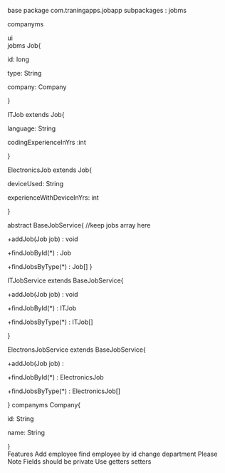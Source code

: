 base package com.traningapps.jobapp
subpackages :
jobms

companyms

ui               
jobms
Job{

id: long

type: String

company: Company

}


ITJob extends Job{

language: String

codingExperienceInYrs :int

}


ElectronicsJob extends Job{

deviceUsed: String

experienceWithDeviceInYrs: int

}


abstract BaseJobService{
//keep jobs array here

+addJob(Job job) : void

+findJobById(*) : Job

+findJobsByType(*) : Job[]
}

ITJobService extends BaseJobService{

+addJob(Job job) : void

+findJobById(*) : ITJob

+findJobsByType(*) : ITJob[]


}

ElectronsJobService extends BaseJobService{

+addJob(Job job) :

+findJobById(*) : ElectronicsJob

+findJobsByType(*) : ElectronicsJob[]

}
companyms
Company{

id: String

name: String


}                  
Features
Add employee
find employee by id
change department
Please Note
Fields should be private
Use getters setters